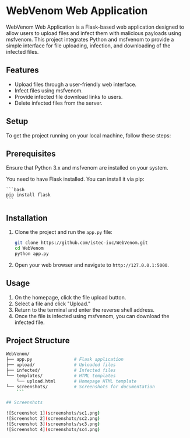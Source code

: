 
# WebVenom Web Application

WebVenom Web Application is a Flask-based web application designed to allow users to upload files and infect them with malicious payloads using msfvenom. This project integrates Python and msfvenom to provide a simple interface for file uploading, infection, and downloading of the infected files.

## Features

- Upload files through a user-friendly web interface.
- Infect files using msfvenom.
- Provide infected file download links to users.
- Delete infected files from the server.


## Setup

 To get the project running on your local machine, follow these steps:

 ## Prerequisites

 Ensure that Python 3.x and msfvenom are installed on your system.


 You need to have Flask installed. You can install it via pip:

    ```bash
    pip install flask
    ```

## Installation

1. Clone the project and run the `app.py` file:

    ```bash
    git clone https://github.com/istec-iuc/WebVenom.git
    cd WebVenom
    python app.py
    ```

2. Open your web browser and navigate to `http://127.0.0.1:5000`.

## Usage

1. On the homepage, click the file upload button.
2. Select a file and click "Upload."
3. Return to the terminal and enter the reverse shell address.
4. Once the file is infected using msfvenom, you can download the infected file.

## Project Structure

```bash
WebVenom/
├── app.py                # Flask application
├── upload/               # Uploaded files
├── infected/             # Infected files
└── templates/            # HTML templates
    └── upload.html       # Homepage HTML template
└── screenshots/          # Screenshots for documentation
    ```

## Screenshots

![Screenshot 1](screenshots/sc1.png)
![Screenshot 2](screenshots/sc2.png)
![Screenshot 3](screenshots/sc3.png)
![Screenshot 4](screenshots/sc4.png)
